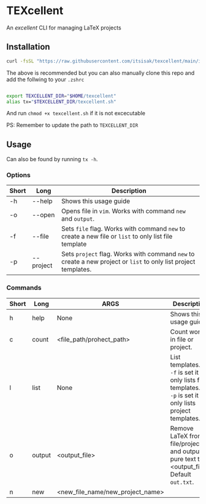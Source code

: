 # TEXcellent

An *excellent* CLI for managing LaTeX projects

## Installation

```zsh
curl -fsSL "https://raw.githubusercontent.com/itsisak/texcellent/main/install.sh" | zsh
```

The above is recommended but you can also manually clone this repo and add the follwing to your `.zshrc`

```zsh

export TEXCELLENT_DIR="$HOME/texcellent"
alias tx="$TEXCELLENT_DIR/texcellent.sh"

```
And run `chmod +x texcellent.sh` if it is not excecutable

PS: Remember to update the path to `TEXCELLENT_DIR` 

## Usage

Can also be found by running `tx -h`.

### Options

| Short | Long      | Description                                                                                                     |
|-------|-----------|-----------------------------------------------------------------------------------------------------------------|
| -h    | --help    | Shows this usage guide                                                                                          |
| -o    | --open    |  Opens file in `vim`. Works with command `new` and `output`.                                                    |
| -f    | --file    | Sets `file` flag. Works with command `new` to create a new file or `list` to only list file template            |
| -p    | --project | Sets `project` flag. Works with command `new` to create a new project or `list` to only list project templates. |

### Commands

| Short | Long   | ARGS                                        | Description                                                                                                                           |
|-------|--------|---------------------------------------------|---------------------------------------------------------------------------------------------------------------------------------------|
| h     | help   | None                                        | Shows this usage guide                                                                                                                |
| c     | count  | <file_path/prohect_path>                    | Count words in file or project.                                                                                                       |
| l     | list   | None                                        | List templates. If `-f` is set it only lists file templates. If `-p` is set it only lists project templates.                          |
| o     | output | <output_file>                               | Remove LaTeX from file/project and output pure text to <output_file>. Default `out.txt`.                                              |
| n     | new    | <new_file_name/new_project_name> <template> | Create a new file/project from template. Default behaviour is creating a file with `basic` template. Set `-p` flag to create project. |
